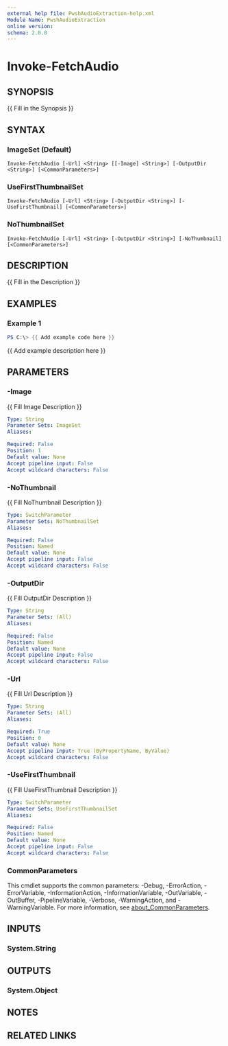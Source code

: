 ```yaml
---
external help file: PwshAudioExtraction-help.xml
Module Name: PwshAudioExtraction
online version:
schema: 2.0.0
---
```


# Invoke-FetchAudio

## SYNOPSIS
{{ Fill in the Synopsis }}

## SYNTAX

### ImageSet (Default)
```
Invoke-FetchAudio [-Url] <String> [[-Image] <String>] [-OutputDir <String>] [<CommonParameters>]
```

### UseFirstThumbnailSet
```
Invoke-FetchAudio [-Url] <String> [-OutputDir <String>] [-UseFirstThumbnail] [<CommonParameters>]
```

### NoThumbnailSet
```
Invoke-FetchAudio [-Url] <String> [-OutputDir <String>] [-NoThumbnail] [<CommonParameters>]
```

## DESCRIPTION
{{ Fill in the Description }}

## EXAMPLES

### Example 1
```powershell
PS C:\> {{ Add example code here }}
```

{{ Add example description here }}

## PARAMETERS

### -Image
{{ Fill Image Description }}

```yaml
Type: String
Parameter Sets: ImageSet
Aliases:

Required: False
Position: 1
Default value: None
Accept pipeline input: False
Accept wildcard characters: False
```

### -NoThumbnail
{{ Fill NoThumbnail Description }}

```yaml
Type: SwitchParameter
Parameter Sets: NoThumbnailSet
Aliases:

Required: False
Position: Named
Default value: None
Accept pipeline input: False
Accept wildcard characters: False
```

### -OutputDir
{{ Fill OutputDir Description }}

```yaml
Type: String
Parameter Sets: (All)
Aliases:

Required: False
Position: Named
Default value: None
Accept pipeline input: False
Accept wildcard characters: False
```

### -Url
{{ Fill Url Description }}

```yaml
Type: String
Parameter Sets: (All)
Aliases:

Required: True
Position: 0
Default value: None
Accept pipeline input: True (ByPropertyName, ByValue)
Accept wildcard characters: False
```

### -UseFirstThumbnail
{{ Fill UseFirstThumbnail Description }}

```yaml
Type: SwitchParameter
Parameter Sets: UseFirstThumbnailSet
Aliases:

Required: False
Position: Named
Default value: None
Accept pipeline input: False
Accept wildcard characters: False
```

### CommonParameters
This cmdlet supports the common parameters: -Debug, -ErrorAction, -ErrorVariable, -InformationAction, -InformationVariable, -OutVariable, -OutBuffer, -PipelineVariable, -Verbose, -WarningAction, and -WarningVariable. For more information, see [about_CommonParameters](http://go.microsoft.com/fwlink/?LinkID=113216).

## INPUTS

### System.String

## OUTPUTS

### System.Object
## NOTES

## RELATED LINKS
